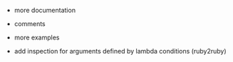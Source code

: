* more documentation

* comments

* more examples

* add inspection for arguments defined by lambda conditions (ruby2ruby)
